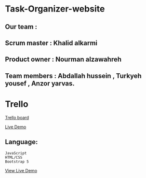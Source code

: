 # Task-Organizer-website
## Our team :
## Scrum master : Khalid alkarmi
## Product owner : Nourman alzawahreh
## Team members : Abdallah hussein , Turkyeh yousef , Anzor yarvas.
# Trello 
[Trello board](https://trello.com/b/p96CV7SC/task-organizer-website)

[Live Demo](https://khalledalkarmi.github.io/Task-organizer-website/)

## Language:
    JavaScript
    HTML/CSS
    Bootstrap 5 

[View Live Demo](https://abdullah97sh.github.io/Task-organizer-website/)


